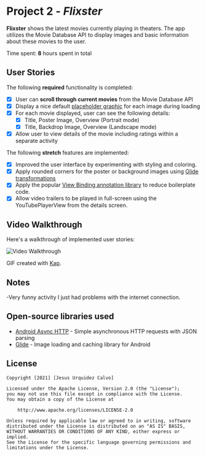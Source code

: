 # Project 2 - *Flixster*

**Flixster** shows the latest movies currently playing in theaters. The app utilizes the Movie Database API to display images and basic information about these movies to the user.

Time spent: **8** hours spent in total

## User Stories

The following **required** functionality is completed:

* [X] User can **scroll through current movies** from the Movie Database API
* [X] Display a nice default [placeholder graphic](https://guides.codepath.org/android/Displaying-Images-with-the-Glide-Library#advanced-usage) for each image during loading
* [X] For each movie displayed, user can see the following details:
  * [X] Title, Poster Image, Overview (Portrait mode)
  * [X] Title, Backdrop Image, Overview (Landscape mode)
* [X] Allow user to view details of the movie including ratings within a separate activity

The following **stretch** features are implemented:

* [X] Improved the user interface by experimenting with styling and coloring.
* [X] Apply rounded corners for the poster or background images using [Glide transformations](https://guides.codepath.org/android/Displaying-Images-with-the-Glide-Library#transformations)
* [X] Apply the popular [View Binding annotation library](http://guides.codepath.org/android/Reducing-View-Boilerplate-with-ViewBinding) to reduce boilerplate code.
* [X] Allow video trailers to be played in full-screen using the YouTubePlayerView from the details screen.

## Video Walkthrough

Here's a walkthrough of implemented user stories:

<img src='https://github.com/JesusU076/SimpleTodo/blob/master/smartphone.gif' title='Video Walkthrough' width='' alt='Video Walkthrough' />

GIF created with [Kap](https://getkap.co/).

## Notes

-Very funny activity I just had problems with the internet connection.

## Open-source libraries used

- [Android Async HTTP](https://github.com/loopj/android-async-http) - Simple asynchronous HTTP requests with JSON parsing
- [Glide](https://github.com/bumptech/glide) - Image loading and caching library for Android

## License

    Copyright [2021] [Jesus Urquidez Calvo]

    Licensed under the Apache License, Version 2.0 (the "License");
    you may not use this file except in compliance with the License.
    You may obtain a copy of the License at

        http://www.apache.org/licenses/LICENSE-2.0

    Unless required by applicable law or agreed to in writing, software
    distributed under the License is distributed on an "AS IS" BASIS,
    WITHOUT WARRANTIES OR CONDITIONS OF ANY KIND, either express or implied.
    See the License for the specific language governing permissions and
    limitations under the License.
